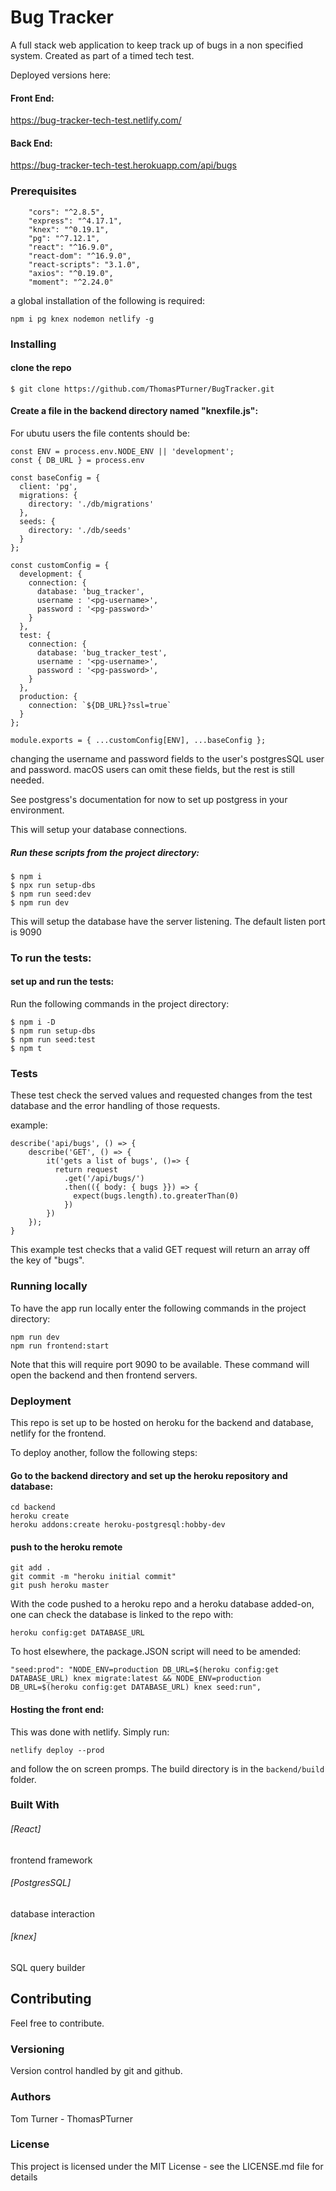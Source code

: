 # Bug Tracker

A full stack web application to keep track up of bugs in a non specified system.
Created as part of a timed tech test.

Deployed versions here:

#### Front End:

https://bug-tracker-tech-test.netlify.com/

#### Back End:

https://bug-tracker-tech-test.herokuapp.com/api/bugs

### Prerequisites

```
    "cors": "^2.8.5",
    "express": "^4.17.1",
    "knex": "^0.19.1",
    "pg": "^7.12.1",
    "react": "^16.9.0",
    "react-dom": "^16.9.0",
    "react-scripts": "3.1.0",
    "axios": "^0.19.0",
    "moment": "^2.24.0"
```

a global installation of the following is required:

``
npm i pg knex nodemon netlify -g
``

### Installing

#### clone the repo

```
$ git clone https://github.com/ThomasPTurner/BugTracker.git
```

#### Create a file in the backend directory named "knexfile.js":

For ubutu users the file contents should be:
```
const ENV = process.env.NODE_ENV || 'development';
const { DB_URL } = process.env

const baseConfig = {
  client: 'pg',
  migrations: {
    directory: './db/migrations'
  },
  seeds: {
    directory: './db/seeds'
  }
};

const customConfig = {
  development: {
    connection: {
      database: 'bug_tracker',
      username : '<pg-username>',
      password : '<pg-password>'
    }
  },
  test: {
    connection: {
      database: 'bug_tracker_test',
      username : '<pg-username>',
      password : '<pg-password>',
    }
  },
  production: {
    connection: `${DB_URL}?ssl=true`
  }
};

module.exports = { ...customConfig[ENV], ...baseConfig };
```

changing the username and password fields to the user's postgresSQL user and password.  macOS users can omit these fields, but the rest is still needed.

See postgress's documentation for now to set up postgress in your environment.

This will setup your database connections.

##### Run these scripts from the project directory:

```
$ npm i
$ npx run setup-dbs
$ npm run seed:dev
$ npm run dev
```
This will setup the database have the server listening. The default listen port is 9090

### To run the tests:

#### set up and run the tests:

Run the following commands in the project directory:

```
$ npm i -D
$ npm run setup-dbs
$ npm run seed:test
$ npm t
```

### Tests
These test check the served values and requested changes from the test database and the error handling of those requests.

example:

```
describe('api/bugs', () => {
    describe('GET', () => {
        it('gets a list of bugs', ()=> {
          return request
            .get('/api/bugs/')
            .then(({ body: { bugs }}) => {
              expect(bugs.length).to.greaterThan(0)
            })
        })
    });
}
```

This example test checks that a valid GET request will return an array off the key of "bugs".

### Running locally

To have the app run locally enter the following commands in the project directory:

```
npm run dev
npm run frontend:start
```

Note that this will require port 9090 to be available.
These command will open the backend and then frontend servers.

### Deployment
This repo is set up to be hosted on heroku for the backend and database, netlify for the frontend.

To deploy another, follow the following steps:

#### Go to the backend directory and set up the heroku repository and database:

```
cd backend
heroku create
heroku addons:create heroku-postgresql:hobby-dev
```

#### push to the heroku remote

```
git add .
git commit -m "heroku initial commit"
git push heroku master

```


With the code pushed to a heroku repo and a heroku database added-on, one can check the database is linked to the repo with:

```
heroku config:get DATABASE_URL
```

To host elsewhere, the package.JSON script will need to be amended:

```
"seed:prod": "NODE_ENV=production DB_URL=$(heroku config:get DATABASE_URL) knex migrate:latest && NODE_ENV=production DB_URL=$(heroku config:get DATABASE_URL) knex seed:run",
```

#### Hosting the front end:

This was done with netlify. Simply run:


```
netlify deploy --prod
```
and follow the on screen promps. The build directory is in the `backend/build` folder.


### Built With

###### [React]
frontend framework
###### [PostgresSQL]
database interaction
###### [knex]
SQL query builder

## Contributing
Feel free to contribute.

### Versioning
Version control handled by git and github.

### Authors
Tom Turner - ThomasPTurner

### License
This project is licensed under the MIT License - see the LICENSE.md file for details
